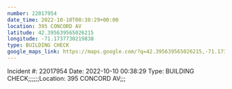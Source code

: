 ```yaml
---
number: 22017954
date_time: 2022-10-10T00:38:29+00:00
location: 395 CONCORD AV
latitude: 42.395639565026215
longitude: -71.1737730219838
type: BUILDING CHECK
google_maps_link: https://maps.google.com/?q=42.395639565026215,-71.1737730219838
---
```


Incident #: 22017954  Date: 2022-10-10 00:38:29   Type: BUILDING CHECK;;;;;;Location: 395 CONCORD AV;;;
